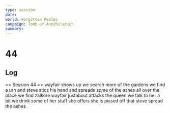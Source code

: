 ```yaml
---
type: session
date:
world: Forgotten Realms
campaign: Tomb of Annihilation
summary:
---
```


# 44

## Log
== Session 44 ==
wayfair shows up
we search more of the gardens
we find a urn and steve stics his hand and spreads some of the ashes all over the place 
we find zalkore 
wayfair justabout attacks the queen 
we talk to her a bit 
we drink some of her stuff she offers 
she is pissed off that steve spread the ashes
